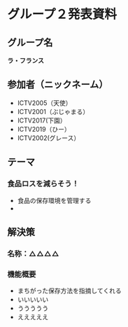# グループ２発表資料

## グループ名
**ラ・フランス**

## 参加者（ニックネーム）
- ICTV2005（天使）　
- ICTV2001（ぶじゃまる）
- ICTV2017(下園）
- ICTV2019（ひー）
- ICTV2002(グレース）

## テーマ
### 食品ロスを減らそう！
- 食品の保存環境を管理する
- 

## 解決策
### 名称：△△△△
### 機能概要
- まちがった保存方法を指摘してくれる
- いいいいい  
- ううううう
- えええええ

